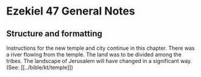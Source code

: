 # Ezekiel 47 General Notes
## Structure and formatting

Instructions for the new temple and city continue in this chapter. There was a river flowing from the temple. The land was to be divided among the tribes. The landscape of Jerusalem will have changed in a significant way. (See: [[../bible/kt/temple]])